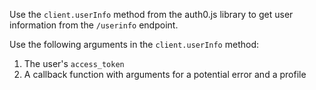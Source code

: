 Use the `client.userInfo` method from the auth0.js library to get user information from the `/userinfo` endpoint. 

Use the following arguments in the `client.userInfo` method:
1. The user's `access_token`
2. A callback function with arguments for a potential error and a profile

